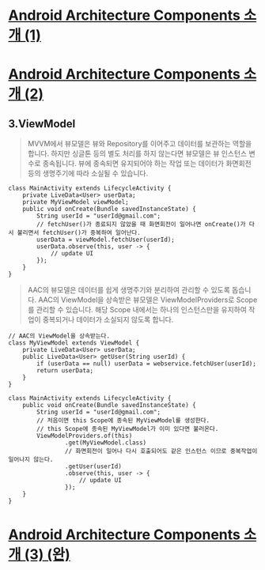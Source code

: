 # [Android Architecture Components 소개 (1)](https://medium.com/@maryangmin/android-architecture-components-%EC%86%8C%EA%B0%9C-1-8e04491be1f6)
# [Android Architecture Components 소개 (2)](https://medium.com/@maryangmin/android-architecture-components-%EC%86%8C%EA%B0%9C-2-d41a9272e692)

## 3.ViewModel
> MVVM에서 뷰모델은 뷰와 Repository를 이어주고 데이터를 보관하는 역할을 합니다. 하지만 싱글톤 등의 별도 처리를 하지 않는다면 뷰모델은 뷰 인스턴스 변수로 종속됩니다. 뷰에 종속되면 유지되어야 하는 작업 또는 데이터가 화면회전 등의 생명주기에 따라 소실될 수 있습니다.
```
class MainActivity extends LifecycleActivity {
    private LiveData<User> userData;
    private MyViewModel viewModel;
    public void onCreate(Bundle savedInstanceState) {
        String userId = "userId@gmail.com";
        // fetchUser()가 종료되지 않았을 때 화면회전이 일어나면 onCreate()가 다시 불리면서 fetchUser()가 중복하여 일어난다.
        userData = viewModel.fetchUser(userId);
        userData.observe(this, user -> {
            // update UI
        });
    }
}
```
> AAC의 뷰모델은 데이터를 쉽게 생명주기와 분리하여 관리할 수 있도록 돕습니다. AAC의 ViewModel을 상속받은 뷰모델은 ViewModelProviders로 Scope를 관리할 수 있습니다. 해당 Scope 내에서는 하나의 인스턴스만을 유지하여 작업이 중복되거나 데이터가 소실되지 않도록 합니다.
```
// AAC의 ViewModel을 상속받는다.
class MyViewModel extends ViewModel {
    private LiveData<User> userData;
    public LiveData<User> getUser(String userId) {
        if (userData == null) userData = webservice.fetchUser(userId);
        return userData;
    }
}

class MainActivity extends LifecycleActivity {
    public void onCreate(Bundle savedInstanceState) {
        String userId = "userId@gmail.com";
        // 처음이면 this Scope에 종속된 MyViewModel를 생성한다.
        // this Scope에 종속된 MyViewModel가 이미 있다면 불러온다.
        ViewModelProviders.of(this)
                .get(MyViewModel.class)
                // 화면회전이 일어나 다시 호출되어도 같은 인스턴스 이므로 중복작업이 일어나지 않는다.
                .getUser(userId)
                .observe(this, user -> {
                    // update UI
                });
    }
}
```

# [Android Architecture Components 소개 (3) (완)](https://medium.com/@maryangmin/android-architecture-components-%EC%86%8C%EA%B0%9C-3-52980a9e22af)

